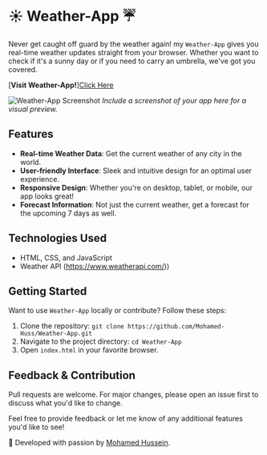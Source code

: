 # ☀️ Weather-App ☔

Never get caught off guard by the weather again! my `Weather-App` gives you real-time weather updates straight from your browser. Whether you want to check if it's a sunny day or if you need to carry an umbrella, we've got you covered.

[**Visit Weather-App!**][Click Here](https://mohamed-huss.github.io/Weather-App/)

![Weather-App Screenshot](path_to_screenshot.png) 
_Include a screenshot of your app here for a visual preview._

## Features

- **Real-time Weather Data**: Get the current weather of any city in the world.
- **User-friendly Interface**: Sleek and intuitive design for an optimal user experience.
- **Responsive Design**: Whether you're on desktop, tablet, or mobile, our app looks great!
- **Forecast Information**: Not just the current weather, get a forecast for the upcoming 7 days as well.

## Technologies Used

- HTML, CSS, and JavaScript
- Weather API (https://www.weatherapi.com/))

## Getting Started

Want to use `Weather-App` locally or contribute? Follow these steps:

1. Clone the repository: `git clone https://github.com/Mohamed-Huss/Weather-App.git`
2. Navigate to the project directory: `cd Weather-App`
3. Open `index.html` in your favorite browser.

## Feedback & Contribution

Pull requests are welcome. For major changes, please open an issue first to discuss what you'd like to change.

Feel free to provide feedback or let me know of any additional features you'd like to see! 

🚀 Developed with passion by [Mohamed Hussein](https://github.com/Mohamed-Huss). 
